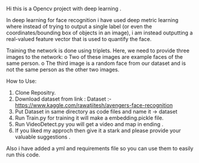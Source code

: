 Hi this is a Opencv project with deep learning . 

In deep learning for face recognition i have used deep metric learning where instead of trying to output
a single label (or even the coordinates/bounding box of objects in an image), i am instead outputting 
a real-valued feature vector that is used to quantify the face.

Training the network is done using triplets. Here, we need to provide three images to the network:
   o   Two of these images are example faces of the same person.
   o   The third image is a random face from our dataset and is not the same person as the other two images.

How to Use:

1. Clone Repositry.
2. Download dataset from link :
  Dataset :- https://www.kaggle.com/rawatjitesh/avengers-face-recognition
3. Put Dataset in same directory as code files and name it -> dataset
4. Run Train.py for training it will make a embedding.pickle file.
5. Run VideoDetect.py you will get a video and map in ending .
6. If you liked my approch then give it a stark and please provide your valuable suggestions .

Also i have added a yml and requirements file so you can use them to easily run this code.
